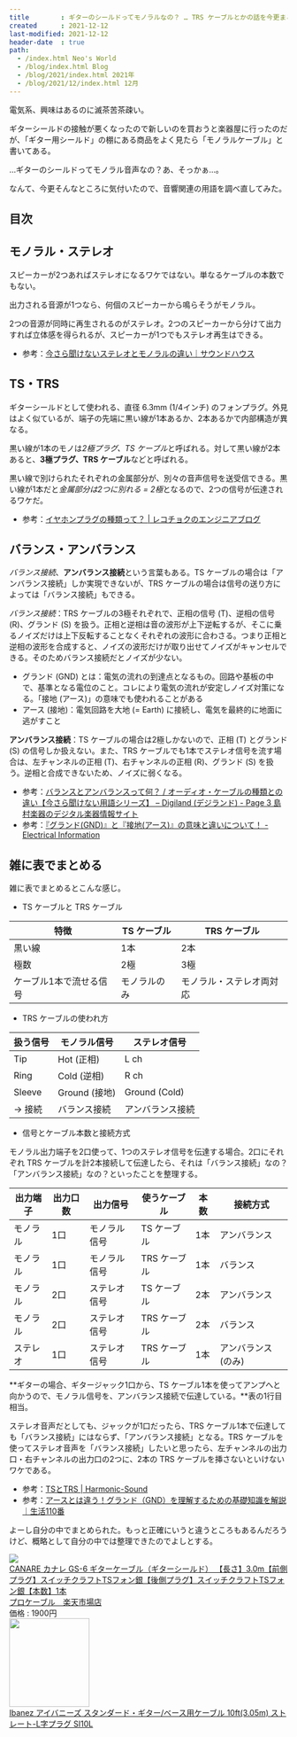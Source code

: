 ```yaml
---
title        : ギターのシールドってモノラルなの？ … TRS ケーブルとかの話を今更まとめる
created      : 2021-12-12
last-modified: 2021-12-12
header-date  : true
path:
  - /index.html Neo's World
  - /blog/index.html Blog
  - /blog/2021/index.html 2021年
  - /blog/2021/12/index.html 12月
---
```


電気系、興味はあるのに滅茶苦茶疎い。

ギターシールドの接触が悪くなったので新しいのを買おうと楽器屋に行ったのだが、「ギター用シールド」の棚にある商品をよく見たら「モノラルケーブル」と書いてある。

…ギターのシールドってモノラル音声なの？あ、そっかぁ…。

なんて、今更そんなところに気付いたので、音響関連の用語を調べ直してみた。

## 目次

## モノラル・ステレオ

スピーカーが2つあればステレオになるワケではない。単なるケーブルの本数でもない。

出力される音源が1つなら、何個のスピーカーから鳴らそうがモノラル。

2つの音源が同時に再生されるのがステレオ。2つのスピーカーから分けて出力すれば立体感を得られるが、スピーカーが1つでもステレオ再生はできる。

- 参考：[今さら聞けないステレオとモノラルの違い｜サウンドハウス](https://www.soundhouse.co.jp/contents/staff-blog/index?post=925)

## TS・TRS

ギターシールドとして使われる、直径 6.3mm (1/4インチ) のフォンプラグ。外見はよく似ているが、端子の先端に黒い線が1本あるか、2本あるかで内部構造が異なる。

黒い線が1本のモノは*2極プラグ、TS ケーブル*と呼ばれる。対して黒い線が2本あると、**3極プラグ、TRS ケーブル**などと呼ばれる。

黒い線で別けられたそれぞれの金属部分が、別々の音声信号を送受信できる。黒い線が1本だと*金属部分は2つに別れる = 2極*となるので、2つの信号が伝達されるワケだ。

- 参考：[イヤホンプラグの種類って？ | レコチョクのエンジニアブログ](https://techblog.recochoku.jp/5167)

## バランス・アンバランス

*バランス接続*、**アンバランス接続**という言葉もある。TS ケーブルの場合は「アンバランス接続」しか実現できないが、TRS ケーブルの場合は信号の送り方によっては「バランス接続」もできる。

*バランス接続*：TRS ケーブルの3極それぞれで、正相の信号 (T)、逆相の信号 (R)、グランド (S) を扱う。正相と逆相は音の波形が上下逆転するが、そこに乗るノイズだけは上下反転することなくそれぞれの波形に合わさる。つまり正相と逆相の波形を合成すると、ノイズの波形だけが取り出せてノイズがキャンセルできる。そのためバランス接続だとノイズが少ない。

- グランド (GND) とは：電気の流れの到達点となるもの。回路や基板の中で、基準となる電位のこと。コレにより電気の流れが安定しノイズ対策になる。「接地 (アース)」の意味でも使われることがある
- アース (接地)：電気回路を大地 (= Earth) に接続し、電気を最終的に地面に逃がすこと

**アンバランス接続**：TS ケーブルの場合は2極しかないので、正相 (T) とグランド (S) の信号しか扱えない。また、TRS ケーブルでも1本でステレオ信号を流す場合は、左チャンネルの正相 (T)、右チャンネルの正相 (R)、グランド (S) を扱う。逆相と合成できないため、ノイズに弱くなる。

- 参考：[バランスとアンバランスって何？ / オーディオ・ケーブルの種類との違い【今さら聞けない用語シリーズ】 – Digiland (デジランド) - Page 3 島村楽器のデジタル楽器情報サイト](https://info.shimamura.co.jp/digital/knowledge/2014/01/16501/3)
- 参考：[『グランド(GND)』と『接地(アース)』の意味と違いについて！ - Electrical Information](https://detail-infomation.com/ground-and-earth/)

## 雑に表でまとめる

雑に表でまとめるとこんな感じ。

- TS ケーブルと TRS ケーブル

| 特徴                    | TS ケーブル  | TRS ケーブル             |
|-------------------------|--------------|--------------------------|
| 黒い線                  | 1本          | 2本                      |
| 極数                    | 2極          | 3極                      |
| ケーブル1本で流せる信号 | モノラルのみ | モノラル・ステレオ両対応 |

- TRS ケーブルの使われ方

| 扱う信号 | モノラル信号  | ステレオ信号     |
|----------|---------------|------------------|
| Tip      | Hot (正相)    | L ch             |
| Ring     | Cold (逆相)   | R ch             |
| Sleeve   | Ground (接地) | Ground (Cold)    |
| → 接続  | バランス接続  | アンバランス接続 |

- 信号とケーブル本数と接続方式

モノラル出力端子を2口使って、1つのステレオ信号を伝達する場合。2口にそれぞれ TRS ケーブルを計2本接続して伝達したら、それは「バランス接続」なの？「アンバランス接続」なの？といったことを整理する。

| 出力端子 | 出力口数 | 出力信号     | 使うケーブル | 本数 | 接続方式            |
|----------|----------|--------------|--------------|------|---------------------|
| モノラル | 1口      | モノラル信号 | TS  ケーブル | 1本  | アンバランス        |
| モノラル | 1口      | モノラル信号 | TRS ケーブル | 1本  | バランス            |
| モノラル | 2口      | ステレオ信号 | TS  ケーブル | 2本  | アンバランス        |
| モノラル | 2口      | ステレオ信号 | TRS ケーブル | 2本  | バランス            |
| ステレオ | 1口      | ステレオ信号 | TRS ケーブル | 1本  | アンバランス (のみ) |

**ギターの場合、ギタージャック1口から、TS ケーブル1本を使ってアンプへと向かうので、モノラル信号を、アンバランス接続で伝達している。**表の1行目相当。

ステレオ音声だとしても、ジャックが1口だったら、TRS ケーブル1本で伝達しても「バランス接続」にはならず、「アンバランス接続」となる。TRS ケーブルを使ってステレオ音声を「バランス接続」したいと思ったら、左チャンネルの出力口・右チャンネルの出力口の2つに、2本の TRS ケーブルを挿さないといけないワケである。

- 参考：[TSとTRS | Harmonic-Sound](https://harmonic-sound.com/ts%E3%81%A8trs/)
- 参考：[アースとは違う！グランド（GND）を理解するための基礎知識を解説｜生活110番](https://www.seikatsu110.jp/library/electrical/et_short_circuit/22553/)

よーし自分の中でまとめられた。もっと正確にいうと違うところもあるんだろうけど、概略として自分の中では整理できたのでよしとする。

<div class="ad-rakuten">
  <div class="ad-rakuten-image">
    <a href="https://hb.afl.rakuten.co.jp/hgc/g00skmr2.waxyc174.g00skmr2.waxyd814/?pc=https%3A%2F%2Fitem.rakuten.co.jp%2Fprocable-shop%2Fcanare_gs6_stsg_stsg_300%2F&amp;m=http%3A%2F%2Fm.rakuten.co.jp%2Fprocable-shop%2Fi%2F10004037%2F">
      <img src="https://thumbnail.image.rakuten.co.jp/@0_mall/procable-shop/cabinet/guitarcable/8412guitar/imgrc0076554717.jpg?_ex=128x128">
    </a>
  </div>
  <div class="ad-rakuten-info">
    <div class="ad-rakuten-title">
      <a href="https://hb.afl.rakuten.co.jp/hgc/g00skmr2.waxyc174.g00skmr2.waxyd814/?pc=https%3A%2F%2Fitem.rakuten.co.jp%2Fprocable-shop%2Fcanare_gs6_stsg_stsg_300%2F&amp;m=http%3A%2F%2Fm.rakuten.co.jp%2Fprocable-shop%2Fi%2F10004037%2F">CANARE カナレ GS-6 ギターケーブル（ギターシールド） 【長さ】3.0m【前側プラグ】スイッチクラフトTSフォン銀【後側プラグ】スイッチクラフトTSフォン銀【本数】1本</a>
    </div>
    <div class="ad-rakuten-shop">
      <a href="https://hb.afl.rakuten.co.jp/hgc/g00skmr2.waxyc174.g00skmr2.waxyd814/?pc=https%3A%2F%2Fwww.rakuten.co.jp%2Fprocable-shop%2F&amp;m=http%3A%2F%2Fm.rakuten.co.jp%2Fprocable-shop%2F">プロケーブル　楽天市場店</a>
    </div>
    <div class="ad-rakuten-price">価格 : 1900円</div>
  </div>
</div>

<div class="ad-amazon">
  <div class="ad-amazon-image">
    <a href="https://www.amazon.co.jp/dp/B01BGSDMN6?tag=neos21-22&amp;linkCode=osi&amp;th=1&amp;psc=1">
      <img src="https://m.media-amazon.com/images/I/517fsdJ64AL._SL160_.jpg" width="145" height="160">
    </a>
  </div>
  <div class="ad-amazon-info">
    <div class="ad-amazon-title">
      <a href="https://www.amazon.co.jp/dp/B01BGSDMN6?tag=neos21-22&amp;linkCode=osi&amp;th=1&amp;psc=1">Ibanez アイバニーズ スタンダード・ギター/ベース用ケーブル 10ft(3.05m) ストレート-L字プラグ SI10L</a>
    </div>
  </div>
</div>
